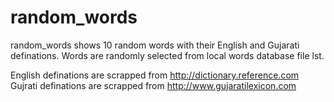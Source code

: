 # random_words
random_words shows 10 random words with their English and Gujarati definations. 
Words are randomly selected from local words database file lst.

English definations are scrapped from http://dictionary.reference.com<br>
Gujrati definations are scrapped from http://www.gujaratilexicon.com
